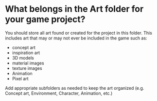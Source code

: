 # What belongs in the Art folder for your game project?
You should store all art found or created for the project in this folder.  This includes art that may or may not ever be included in the game such as:
* concept art  
* inspiration art
* 3D models
* material images
* texture images
* Animation
* Pixel art

Add appropriate subfolders as needed to keep the art organized (e.g. Concept art, Environment, Character, Animation, etc.)

